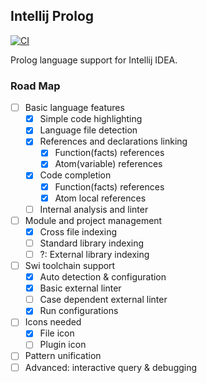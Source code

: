 Intellij Prolog
---
[![CI](https://github.com/Phosphorus15/intellij-prolog/workflows/CI/badge.svg)](https://github.com/Phosphorus15/intellij-prolog/actions)

Prolog language support for Intellij IDEA.

### Road Map
- [ ] Basic language features
    - [x] Simple code highlighting
    - [x] Language file detection
    - [x] References and declarations linking
        - [x] Function(facts) references
        - [x] Atom(variable) references
    - [x] Code completion
        - [x] Function(facts) references
        - [x] Atom local references
    - [ ] Internal analysis and linter
- [ ] Module and project management
    - [x] Cross file indexing
    - [ ] Standard library indexing
    - [ ] ?: External library indexing
- [ ] Swi toolchain support
    - [x] Auto detection & configuration
    - [x] Basic external linter
    - [ ] Case dependent external linter
    - [x] Run configurations
- [ ] Icons needed
    - [x] File icon
    - [ ] Plugin icon
- [ ] Pattern unification
- [ ] Advanced: interactive query & debugging
